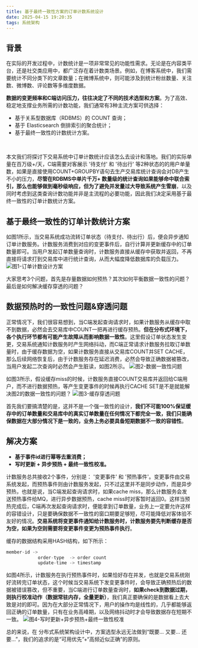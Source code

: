 ```yaml
---
title: 基于最终一致性方案的订单计数系统设计
date: 2025-04-15 19:20:35
tags: 系统架构
---
```

## 背景
在实际的开发过程中，计数统计是一项非常常见的功能性需求。无论是在内容类平台，还是社交类应用中，都广泛存在着计数类场景。例如，在博客系统中，我们需要统计不同分类下的文章数量；在微博系统中，则可能涉及到统计粉丝数量、关注数、微博数、评论数等多维度数据。
<br>

**数据的变更频率和C端访问压力，往往决定了不同的技术选型和方案**。为了高效、稳定地支撑业务所需的计数功能，我们通常有3种主流方案可供选择：
- 基于关系型数据库（RDBMS）的 COUNT 查询；
- 基于 Elasticsearch 倒排索引的聚合统计；
- 基于最终一致性的计数统计方案。
<br>

本文我们将探讨下交易系统中订单计数统计应该怎么去设计和落地。我们的实际单量在百万级+/天，C端需要对客展示 '待支付' 和 '待出行' 等2种状态的的用户单量数，如果是直接使用COUNT+GROUPBY语句去生产交易库统计查询会对DB产生不小的压力，**尽管在RDBMS中单片千万+ 数量级的统计查询如果能够命中联合索引，那么也能够做到毫秒级响应，但为了避免并发量过大导致系统产生雪崩**，以及同时考虑到这类查询计数功能并非是主流程的必要功能，因此我们决定采用基于最终一致性的订单计数统计方案。

## 基于最终一致性的订单计数统计方案
如图1所示，当交易系统成功流转订单状态（待支付、待出行）后，便会异步通知订单计数服务。计数服务消费到对应的变更事件后，自行计算并更新缓存中的订单数量即可。当用户发起订单数量查询时，计数服务直接从缓存中获取并返回，不再直接将请求打到交易库中进行统计查询，从而大幅度降低数据库的负载压力。
![图1-订单计数设计方案](https://static001.geekbang.org/infoq/16/164841b9bffcfb1c01edf65ebae9abc8.png)

大家思考3个问题，首先是存量数据如何预热？其次如何平衡数据一致性的问题？最后是如何解决缓存穿透的问题？

## 数据预热时的一致性问题&穿透问题
正常情况下，我们很容易想到，当C端发起查询请求时，如果计数服务从缓存中取不到数据，必然会去交易库中COUNT一把再进行缓存预热。**但在分布式环境下，各个执行环节都有可能产生故障从而影响数据一致性**。这里假设订单状态发生变更，交易系统通知计数服务时产生网络抖动，而C端正常请求计数服务拉取订单数量时，由于缓存数据为空，如果计数服务直接从交易库COUNT并SET CACHE，那么后续网络恢复后，由于计数服务存在延迟消费，必然会导致正确数据被篡改，当用户发起二次查询时必然会产生脏读，如图2所示。
![图2-数据一致性问题](https://static001.geekbang.org/infoq/94/94c24f48798b8209697e0dc80a4594f7.png)

如图3所示，假设缓存miss的时候，计数服务直接COUNT交易库并返回给C端用户，而不进行数据预热，等产生变更事件的时候再执行CACHE SET是不是就能解决图2的数据一致性的问题？
![图3-缓存穿透问题](https://static001.geekbang.org/infoq/6c/6c75e01bcaa710db728c05a9e612edf1.png)

首先我们要搞清楚的是，这并不是一个强一致性的设计，**我们不可能100%保证缓存中的订单数量和交易库中的真实订单数量在任何情况下都完全一致，我们只能确保数据在大部分情况下是一致的，业务上务必要具备短期数据不一致的容错性**。

## 解决方案
- **基于事件id进行幂等去重消费；**
- **写时更新 + 异步预热 + 最终一致性校准。**

计数服务总共接收2个事件，分别是： '变更事件' 和 '预热事件'。变更事件由交易系统发起，而预热事件则由计数服务发起，只不过这里并不是同步动作，而是异步预热，也就是说，当C端发起查询请求时，如果cache miss，那么计数服务会发送预热事件给MQ，进行异步数据预热，cache miss时对客暂时返回0。这样当预热完成后，C端再次发起查询请求时，便能拿到订单数量，业务上一定要允许这样的容错设计，只是要确保数据不一致性的窗口期要足够短，尽可能降低对客体验不友好的情况。**交易系统将变更事件通知给计数服务时，计数服务要先判断缓存是否为空，如果为空则需要将变更事件变更为预热事件执行**。
<br>

缓存的数据结构采用HASH结构，如下所示：
```Java
member-id ->
            order-type  -> order count
            update-time -> timestamp
```

如图4所示，计数服务在执行预热事件时，如果恰好存在并发，也就是交易系统刚好流转完订单状态，这个时候当交易系统下发变更事件时，会导致正确预热后的数据被错误篡改，但不重要，当C端进行订单数量查询时，**如果check到数据过期，则执行校准动作（数据常驻内存，全量更新）**，我们真正要确保的是数据看上去大致是对的即可。因为在大部分正常情况下，用户的操作均是线性的，几乎都能够返回正确的订单数量，只有在业务高峰期，以及网络抖动时才会导致数据存在短期不一致。
![图4-写时更新+异步预热+最终一致性校准](https://static001.geekbang.org/infoq/8b/8b193f88932c198a815a60e83673cf7b.png)


总的来说，在 分布式系统架构设计中，方案选型永远无法做到“既要… 又要… 还要…”，我们的追求的是“可用优先”+“高频近似正确”的原则。